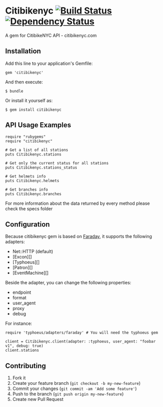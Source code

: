# Citibikenyc [![Build Status](https://travis-ci.org/edgar/citibikenyc.png?branch=master)](https://travis-ci.org/edgar/citibikenyc) [![Dependency Status](https://gemnasium.com/edgar/citibikenyc.png)](https://gemnasium.com/edgar/citibikenyc)
A gem for CitibikeNYC API - citibikenyc.com

## Installation

Add this line to your application's Gemfile:

    gem 'citibikenyc'

And then execute:

    $ bundle

Or install it yourself as:

    $ gem install citibikenyc

## API Usage Examples

    require "rubygems"
    require "citibikenyc"

    # Get a list of all stations
    puts Citibikenyc.stations

    # Get only the current status for all stations
    puts Citibikenyc.stations_status

    # Get helmets info
    puts Citibikenyc.helmets

    # Get branches info
    puts Citibikenyc.branches

For more information about the data returned by every method please check the specs folder

## Configuration

Because citibikenyc gem is based on [Faraday](https://github.com/lostisland/faraday), it supports the following adapters:

* Net::HTTP (default)
* [Excon][]
* [Typhoeus][]
* [Patron][]
* [EventMachine][]

Beside the adapter, you can change the following properties:

* endpoint
* format
* user_agent
* proxy
* debug

For instance:

    require 'typhoeus/adapters/faraday' # You will need the typhoeus gem

    client = Citibikenyc.client(adapter: :typhoeus, user_agent: "foobar v1", debug: true)
    client.stations


## Contributing

1. Fork it
2. Create your feature branch (`git checkout -b my-new-feature`)
3. Commit your changes (`git commit -am 'Add some feature'`)
4. Push to the branch (`git push origin my-new-feature`)
5. Create new Pull Request
